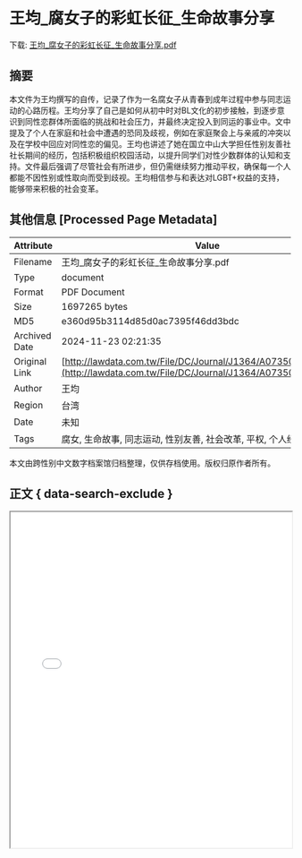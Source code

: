 # 王均_腐女子的彩虹长征_生命故事分享

<!-- tcd_download_link -->
下载: <a href="../王均_腐女子的彩虹长征_生命故事分享.pdf" download>王均_腐女子的彩虹长征_生命故事分享.pdf</a>
<!-- tcd_download_link_end -->

## 摘要

<!-- tcd_abstract -->
本文件为王均撰写的自传，记录了作为一名腐女子从青春到成年过程中参与同志运动的心路历程。王均分享了自己是如何从初中时对BL文化的初步接触，到逐步意识到同性恋群体所面临的挑战和社会压力，并最终决定投入到同运的事业中。文中提及了个人在家庭和社会中遭遇的恐同及歧视，例如在家庭聚会上与亲戚的冲突以及在学校中回应对同性恋的偏见。王均也讲述了她在国立中山大学担任性别友善社社长期间的经历，包括积极组织校园活动，以提升同学们对性少数群体的认知和支持。文件最后强调了尽管社会有所进步，但仍需继续努力推动平权，确保每一个人都能不因性别或性取向而受到歧视。王均相信参与和表达对LGBT+权益的支持，能够带来积极的社会变革。

<!-- tcd_abstract_end -->

## 其他信息 [Processed Page Metadata]

| Attribute       | Value                                  |
|-----------------|----------------------------------------|
| Filename        | 王均_腐女子的彩虹长征_生命故事分享.pdf                             |
| Type            | document                                 |
| Format          | PDF Document                               |
| Size            | 1697265 bytes                           |
| MD5             | e360d95b3114d85d0ac7395f46dd3bdc                                  |
| Archived Date   | 2024-11-23 02:21:35                             |
| Original Link   | [http://lawdata.com.tw/File/DC/Journal/J1364/A07350095_078.pdf](http://lawdata.com.tw/File/DC/Journal/J1364/A07350095_078.pdf)                         |
| Author          | 王均                               |
| Region          | 台湾                               |
| Date            | 未知                                 |
| Tags            | 腐女, 生命故事, 同志运动, 性别友善, 社会改革, 平权, 个人经历, BL文化                                 |

本文由跨性别中文数字档案馆归档整理，仅供存档使用。版权归原作者所有。


## 正文 { data-search-exclude }

<!-- tcd_main_text -->
<iframe src="../王均_腐女子的彩虹长征_生命故事分享.pdf" width="100%" height="600px">
    <p>无法显示PDF，请下载查看。</p>
</iframe>
<!-- tcd_main_text_end -->

